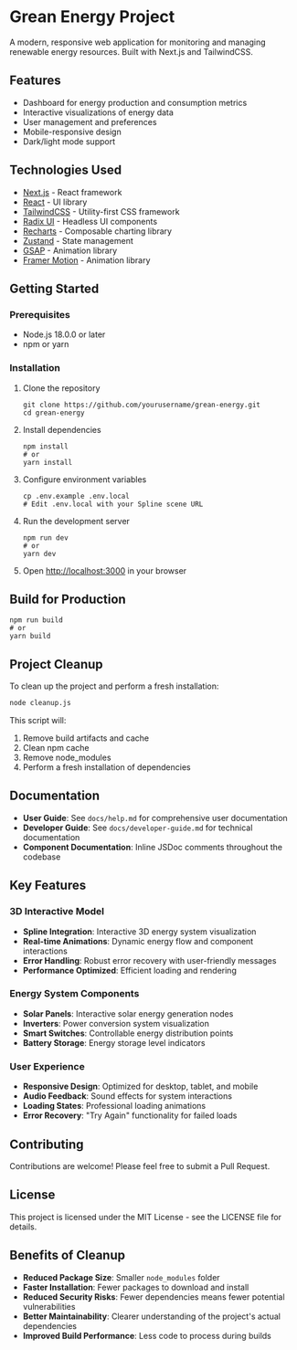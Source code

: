 # Grean Energy Project

A modern, responsive web application for monitoring and managing renewable energy resources. Built with Next.js and TailwindCSS.

## Features

- Dashboard for energy production and consumption metrics
- Interactive visualizations of energy data
- User management and preferences
- Mobile-responsive design
- Dark/light mode support

## Technologies Used

- [Next.js](https://nextjs.org/) - React framework
- [React](https://reactjs.org/) - UI library
- [TailwindCSS](https://tailwindcss.com/) - Utility-first CSS framework
- [Radix UI](https://www.radix-ui.com/) - Headless UI components
- [Recharts](https://recharts.org/) - Composable charting library
- [Zustand](https://github.com/pmndrs/zustand) - State management
- [GSAP](https://greensock.com/) - Animation library
- [Framer Motion](https://www.framer.com/motion/) - Animation library

## Getting Started

### Prerequisites

- Node.js 18.0.0 or later
- npm or yarn

### Installation

1. Clone the repository
   ```
   git clone https://github.com/yourusername/grean-energy.git
   cd grean-energy
   ```

2. Install dependencies
   ```
   npm install
   # or
   yarn install
   ```

3. Configure environment variables
   ```
   cp .env.example .env.local
   # Edit .env.local with your Spline scene URL
   ```

4. Run the development server
   ```
   npm run dev
   # or
   yarn dev
   ```

5. Open [http://localhost:3000](http://localhost:3000) in your browser

## Build for Production

```
npm run build
# or
yarn build
```

## Project Cleanup

To clean up the project and perform a fresh installation:

```bash
node cleanup.js
```

This script will:
1. Remove build artifacts and cache
2. Clean npm cache
3. Remove node_modules
4. Perform a fresh installation of dependencies

## Documentation

- **User Guide**: See `docs/help.md` for comprehensive user documentation
- **Developer Guide**: See `docs/developer-guide.md` for technical documentation
- **Component Documentation**: Inline JSDoc comments throughout the codebase

## Key Features

### 3D Interactive Model
- **Spline Integration**: Interactive 3D energy system visualization
- **Real-time Animations**: Dynamic energy flow and component interactions
- **Error Handling**: Robust error recovery with user-friendly messages
- **Performance Optimized**: Efficient loading and rendering

### Energy System Components
- **Solar Panels**: Interactive solar energy generation nodes
- **Inverters**: Power conversion system visualization
- **Smart Switches**: Controllable energy distribution points
- **Battery Storage**: Energy storage level indicators

### User Experience
- **Responsive Design**: Optimized for desktop, tablet, and mobile
- **Audio Feedback**: Sound effects for system interactions
- **Loading States**: Professional loading animations
- **Error Recovery**: "Try Again" functionality for failed loads

## Contributing

Contributions are welcome! Please feel free to submit a Pull Request.

## License

This project is licensed under the MIT License - see the LICENSE file for details.

## Benefits of Cleanup

- **Reduced Package Size**: Smaller `node_modules` folder
- **Faster Installation**: Fewer packages to download and install
- **Reduced Security Risks**: Fewer dependencies means fewer potential vulnerabilities
- **Better Maintainability**: Clearer understanding of the project's actual dependencies
- **Improved Build Performance**: Less code to process during builds